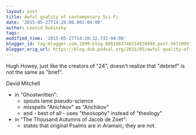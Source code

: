 ```yaml
---
layout: post
title: Awful quality of contemporary Sci-Fi
date: '2015-05-27T14:20:00.002-04:00'
author: Leonid Dubinsky
tags: 
modified_time: '2015-05-27T14:20:32.732-04:00'
blogger_id: tag:blogger.com,1999:blog-8681083740214020499.post-5671009719566634107
blogger_orig_url: https://blog.dub.podval.org/2015/05/awful-quality-of-contemporary-sci-fi.html
---
```


Hugh Howey, just like the creators of "24", doesn't realize that "debrief" is not the same as "brief".

David Mitchell
- in "Ghostwritten":
  - spouts lame pseudo-science
  - misspells "Anichkov" as "Anchikov"
  - and - best of all - uses "theosophy" instead of "theology"
- in "The Thousand Autumns of Jacob de Zoet":
  - states that original Psalms are in Aramaic; they are not.
